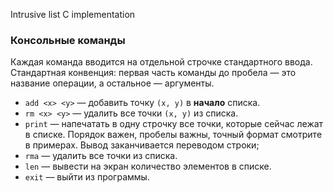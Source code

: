 Intrusive list C implementation

### Консольные команды
Каждая команда вводится на отдельной строчке стандартного ввода. Стандартная конвенция: первая часть
команды до пробела — это название операции, а остальное — аргументы.

* `add <x> <y>` — добавить точку `(x, y)` в **начало** списка.
* `rm <x> <y>` — удалить все точки `(x, y)` из списка.
* `print` — напечатать в одну строчку все точки, которые сейчас лежат в списке. Порядок важен,
  пробелы важны, точный формат смотрите в примерах. Вывод заканчивается переводом строки;
* `rma` — удалить все точки из списка.
* `len` — вывести на экран количество элементов в списке.
* `exit` — выйти из программы.
